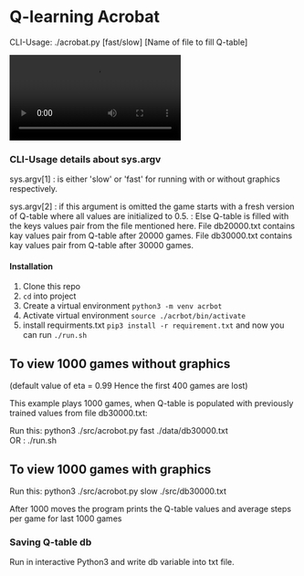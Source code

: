 # Q-learning Acrobat

CLI-Usage: ./acrobat.py [fast/slow] [Name of file to fill Q-table]

![](./gif/acrbot.mp4)

### CLI-Usage details about sys.argv

sys.argv[1] : is either 'slow' or 'fast' for running with or without graphics respectively.

sys.argv[2] : if this argument is omitted the game starts with a fresh version of Q-table where all values are initialized to 0.5.
            : Else Q-table is filled with the keys values pair from the file mentioned here. 
            File db20000.txt contains kay values pair from Q-table after 20000 games.
            File db30000.txt contains kay values pair from Q-table after 30000 games.

#### Installation

1. Clone this repo
2. `cd` into project
3. Create a virtual environment `python3 -m venv acrbot`
4. Activate virtual environment `source ./acrbot/bin/activate`
5. install requirments.txt `pip3 install -r requirement.txt` and now you can run `./run.sh`


## To view 1000 games without graphics

(default value of eta = 0.99 Hence the first 400 games are lost)

This example plays 1000 games, when Q-table is populated with previously trained values from file db30000.txt:

Run this:
    python3 ./src/acrobot.py fast ./data/db30000.txt     
OR :
    ./run.sh

## To view 1000 games with graphics

 Run this:
     python3 ./src/acrobot.py slow ./src/db30000.txt 

After 1000 moves the program prints the Q-table values and
average steps per game for last 1000 games


### Saving Q-table db
Run in interactive Python3 and write db variable into txt file.
